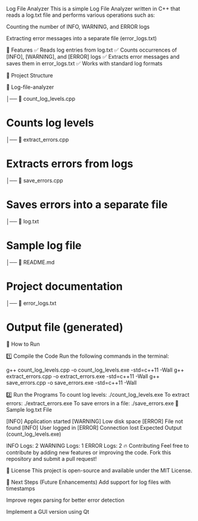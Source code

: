 Log File Analyzer
This is a simple Log File Analyzer written in C++ that reads a log.txt file and performs various operations such as:

Counting the number of INFO, WARNING, and ERROR logs

Extracting error messages into a separate file (error_logs.txt)

📌 Features
✅ Reads log entries from log.txt
✅ Counts occurrences of [INFO], [WARNING], and [ERROR] logs
✅ Extracts error messages and saves them in error_logs.txt
✅ Works with standard log formats

📂 Project Structure

📁 Log-file-analyzer

│── 📜 count_log_levels.cpp  
# Counts log levels
│── 📜 extract_errors.cpp   
# Extracts errors from logs
│── 📜 save_errors.cpp     
# Saves errors into a separate file
│── 📜 log.txt             
# Sample log file
│── 📜 README.md          
# Project documentation
│── 📜 error_logs.txt     
# Output file (generated)
🚀 How to Run

1️⃣ Compile the Code
Run the following commands in the terminal:

g++ count_log_levels.cpp -o count_log_levels.exe -std=c++11 -Wall
g++ extract_errors.cpp -o extract_errors.exe -std=c++11 -Wall
g++ save_errors.cpp -o save_errors.exe -std=c++11 -Wall


2️⃣ Run the Programs
To count log levels:
./count_log_levels.exe
To extract errors:
./extract_errors.exe
To save errors in a file:
./save_errors.exe
📝 Sample log.txt File

[INFO] Application started
[WARNING] Low disk space
[ERROR] File not found
[INFO] User logged in
[ERROR] Connection lost
Expected Output (count_log_levels.exe)

INFO Logs: 2
WARNING Logs: 1
ERROR Logs: 2
🔥 Contributing
Feel free to contribute by adding new features or improving the code. Fork this repository and submit a pull request!

📜 License
This project is open-source and available under the MIT License.

🎯 Next Steps (Future Enhancements)
Add support for log files with timestamps

Improve regex parsing for better error detection

Implement a GUI version using Qt

